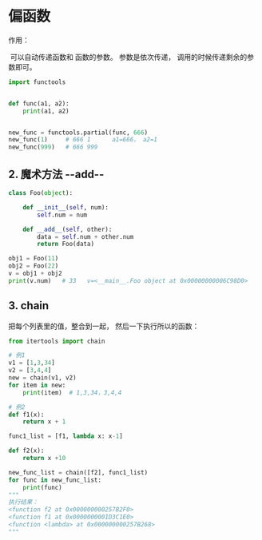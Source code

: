 # 偏函数

作用：

​		可以自动传递函数和 函数的参数。 参数是依次传递， 调用的时候传递剩余的参数即可。

``` python
import functools


def func(a1, a2):
    print(a1, a2)


new_func = functools.partial(func, 666)
new_func(1)     # 666 1      a1=666， a2=1
new_func(999)   # 666 999
```

## 2. 魔术方法 --add--

``` python
class Foo(object):

    def __init__(self, num):
        self.num = num

    def __add__(self, other):
        data = self.num + other.num
        return Foo(data)

obj1 = Foo(11)
obj2 = Foo(22)
v = obj1 + obj2
print(v.num)   # 33   v=<__main__.Foo object at 0x00000000006C98D0>
```

## 3. chain

把每个列表里的值，整合到一起， 然后一下执行所以的函数：

``` python
from itertools import chain

# 例1
v1 = [1,3,34]
v2 = [3,4,4]
new = chain(v1, v2)
for item in new:
    print(item)  # 1,3,34，3,4,4

# 例2
def f1(x):
    return x + 1

func1_list = [f1, lambda x: x-1]

def f2(x):
    return x +10

new_func_list = chain([f2], func1_list)
for func in new_func_list:
    print(func)
"""
执行结果：
<function f2 at 0x000000000257B2F0>
<function f1 at 0x0000000001D3C1E0>
<function <lambda> at 0x000000000257B268>
"""


```

